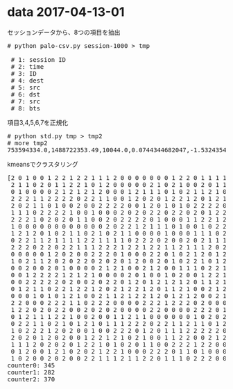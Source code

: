 # data 2017-04-13-01

セッションデータから、8つの項目を抽出

<pre>
# python palo-csv.py session-1000 > tmp

 # 1: session ID
 # 2: time
 # 3: ID
 # 4: dest
 # 5: src
 # 6: dst
 # 7: src
 # 8: bts
</pre>

項目3,4,5,6,7を正規化

<pre>
# python std.py tmp > tmp2 
# more tmp2
753594334.0,1488722353.49,10044.0,0.0744344682047,-1.53243547336,-1.6912506154,1.31292263566,-0.0416910470228
</pre>

kmeansでクラスタリング

<pre>
[2 0 1 0 0 1 2 2 1 2 2 1 1 1 2 0 0 0 0 0 0 0 1 2 2 0 1 1 1 1 1 2 0 0 1 0 2
 2 1 1 0 2 0 1 1 2 2 1 0 1 2 0 0 0 0 0 2 1 0 2 1 0 0 2 0 1 1 2 0 0 1 0 2 0
 0 1 0 0 0 0 2 1 2 1 2 1 2 0 0 0 1 2 1 1 1 0 1 0 2 1 1 2 1 0 1 2 2 1 1 1 2
 2 2 2 1 1 2 2 2 2 0 2 2 1 1 0 0 1 2 0 2 0 1 2 2 1 2 0 1 2 1 2 1 1 2 1 2 0
 2 0 2 1 1 0 1 0 0 2 0 0 2 2 2 2 0 0 1 2 0 1 0 1 0 2 2 2 2 0 2 0 1 2 0 0 1
 1 1 1 0 2 2 2 2 1 0 0 1 0 0 0 2 0 2 0 2 2 0 2 2 0 2 0 1 2 2 2 2 2 2 0 0 0
 2 2 2 1 0 2 0 2 0 1 1 0 0 2 0 2 2 2 2 0 1 0 0 0 1 1 2 2 1 2 1 0 1 0 1 0 0
 1 0 0 0 0 0 0 0 0 0 0 0 0 2 0 2 2 1 2 1 1 1 0 1 0 0 1 0 2 2 0 1 2 2 1 2 2
 1 2 1 2 0 1 0 2 1 1 0 2 1 0 2 1 1 0 0 0 0 1 0 0 0 1 1 1 0 2 2 0 0 1 2 1 0
 0 2 2 1 1 2 1 1 1 1 2 2 1 1 1 1 0 2 2 2 0 2 0 0 2 0 2 1 1 1 0 1 2 0 0 1 2
 2 2 2 0 2 2 0 2 2 1 1 1 2 2 2 1 2 2 1 2 2 1 1 2 1 1 1 2 0 2 0 2 1 0 1 0 2
 0 0 0 0 0 1 2 0 2 0 0 2 2 2 0 1 0 0 0 2 2 0 1 0 2 1 2 0 1 2 0 2 2 2 1 0 0
 1 0 2 1 1 2 0 2 0 2 2 0 2 0 2 0 1 2 0 0 2 0 1 0 2 2 1 0 1 2 0 0 2 1 1 2 1
 0 0 2 0 0 2 0 1 0 0 0 0 2 1 2 1 0 0 2 1 2 0 0 1 1 1 0 2 2 1 0 1 0 1 1 1 0
 0 0 1 2 2 2 2 1 2 1 2 1 0 0 0 0 2 0 1 0 0 1 0 2 0 0 1 2 2 1 2 2 2 2 0 1 1
 0 0 2 2 2 2 2 0 2 0 0 2 0 2 2 0 1 2 0 1 2 1 2 1 2 0 1 1 2 1 1 0 0 0 0 0 2
 0 1 2 1 1 0 2 2 1 2 2 1 2 0 2 1 2 2 1 2 0 1 1 2 1 0 0 2 1 2 2 1 1 2 2 2 2
 0 0 0 1 0 1 0 1 2 1 0 0 2 1 1 2 1 2 2 1 2 0 1 2 1 2 0 0 2 1 1 2 2 2 0 1 1
 2 2 0 0 0 2 2 2 1 1 0 2 2 2 0 0 0 0 2 2 2 1 2 2 2 0 2 0 0 0 2 0 2 2 2 2 2
 1 2 2 0 2 0 2 2 0 0 2 0 2 0 2 0 0 0 0 2 2 0 0 0 0 2 2 2 0 1 0 1 2 0 2 0 2
 0 1 2 1 1 1 2 2 1 0 0 2 0 0 1 1 2 1 1 0 0 0 0 0 0 1 0 2 0 2 2 2 2 0 0 1 2
 0 2 2 1 1 0 2 1 0 1 2 1 0 1 1 1 2 2 2 0 2 2 1 1 2 1 1 0 1 2 1 1 1 2 2 1 2
 1 0 2 2 2 1 2 0 2 0 0 1 0 0 2 2 2 0 1 2 0 1 1 1 2 2 2 2 2 0 2 2 1 0 1 0 0
 2 0 2 0 1 2 0 2 0 0 1 2 2 1 2 1 0 2 1 0 0 1 1 2 2 0 0 2 1 2 2 1 1 2 2 0 1
 1 1 1 2 0 2 0 2 0 1 2 2 1 0 1 0 2 0 1 1 0 0 2 2 2 1 2 2 0 0 0 2 0 1 2 0 0
 0 1 2 0 0 1 2 1 0 2 0 2 1 2 2 1 0 0 0 2 2 2 0 1 1 0 1 0 0 0 2 2 2 0 1 2 2
 1 0 2 0 0 2 0 2 0 0 2 2 1 1 1 2 1 1 2 2 0 1 1 1 0 2 2 2 0 0 2 0 2 1 2]
counter0: 345
counter1: 282
counter2: 370
</pre>
